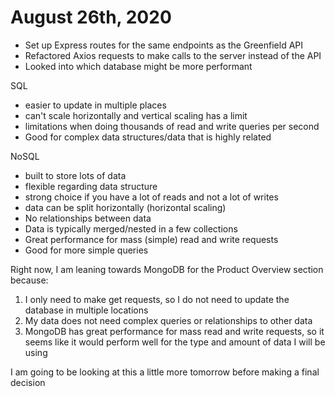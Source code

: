 # August 26th, 2020

- Set up Express routes for the same endpoints as the Greenfield API
- Refactored Axios requests to make calls to the server instead of the API
- Looked into which database might be more performant

SQL
- easier to update in multiple places
- can't scale horizontally and vertical scaling has a limit
- limitations when doing thousands of read and write queries per second
- Good for complex data structures/data that is highly related

NoSQL
- built to store lots of data
- flexible regarding data structure
- strong choice if you have a lot of reads and not a lot of writes
- data can be split horizontally (horizontal scaling)
- No relationships between data
- Data is typically merged/nested in a few collections
- Great performance for mass (simple) read and write requests
- Good for more simple queries

Right now, I am leaning towards MongoDB for the Product Overview section because:
1. I only need to make get requests, so I do not need to update the database in multiple locations
2. My data does not need complex queries or relationships to other data
3. MongoDB has great performance for mass read and write requests, so it seems like it would perform well for the type and amount of data I will be using

I am going to be looking at this a little more tomorrow before making a final decision